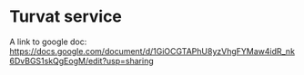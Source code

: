 # Turvat service

A link to google doc: https://docs.google.com/document/d/1GiOCGTAPhU8yzVhgFYMaw4idR_nk6DvBGS1skQgEogM/edit?usp=sharing
